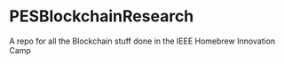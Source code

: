 # PESBlockchainResearch
A repo for all the Blockchain stuff done in the IEEE Homebrew Innovation Camp
